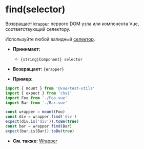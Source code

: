 # find(selector)

Возвращает [`Wrapper`](README.md) первого DOM узла или компонента Vue, соответствующий селектору.

Используйте любой валидный [селектор](../selectors.md).

- **Принимает:**
  - `{string|Component} selector`

- **Возвращает:** `{Wrapper}`

- **Пример:**

```js
import { mount } from '@vue/test-utils'
import { expect } from 'chai'
import Foo from './Foo.vue'
import Bar from './Bar.vue'

const wrapper = mount(Foo)
const div = wrapper.find('div')
expect(div.is('div')).toBe(true)
const bar = wrapper.find(Bar)
expect(bar.is(Bar)).toBe(true)
```

- **См. также:** [Wrapper](README.md)
